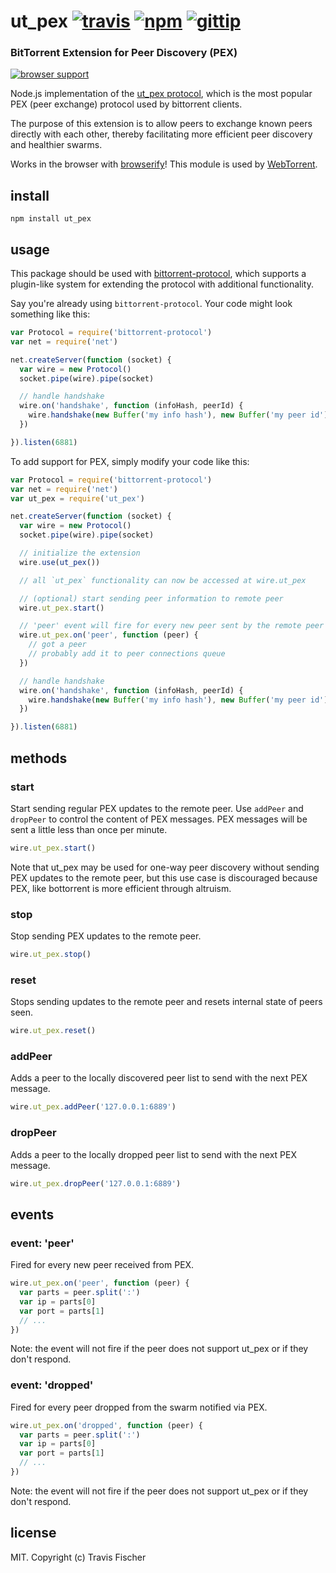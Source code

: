 # ut_pex [![travis](https://img.shields.io/travis/fisch0920/ut_pex.svg)](https://travis-ci.org/fisch0920/ut_pex) [![npm](https://img.shields.io/npm/v/ut_pex.svg)](https://npmjs.org/package/ut_pex) [![gittip](https://img.shields.io/gittip/fisch0920.svg)](https://www.gittip.com/fisch0920/)

### BitTorrent Extension for Peer Discovery (PEX)

[![browser support](https://ci.testling.com/fisch0920/ut_pex.png)](https://ci.testling.com/fisch0920/ut_pex)

Node.js implementation of the [ut_pex protocol](http://www.rasterbar.com/products/libtorrent/extension_protocol.html), which is the most popular PEX (peer exchange) protocol used by bittorrent clients.

The purpose of this extension is to allow peers to exchange known peers directly with each other, thereby facilitating more efficient peer discovery and healthier swarms.

Works in the browser with [browserify](http://browserify.org/)! This module is used by [WebTorrent](http://webtorrent.io).

## install

```
npm install ut_pex
```

## usage

This package should be used with [bittorrent-protocol](https://github.com/feross/bittorrent-protocol), which supports a plugin-like system for extending the protocol with additional functionality.

Say you're already using `bittorrent-protocol`. Your code might look something like this:

```js
var Protocol = require('bittorrent-protocol')
var net = require('net')

net.createServer(function (socket) {
  var wire = new Protocol()
  socket.pipe(wire).pipe(socket)

  // handle handshake
  wire.on('handshake', function (infoHash, peerId) {
    wire.handshake(new Buffer('my info hash'), new Buffer('my peer id'))
  })

}).listen(6881)
```

To add support for PEX, simply modify your code like this:

```js
var Protocol = require('bittorrent-protocol')
var net = require('net')
var ut_pex = require('ut_pex')

net.createServer(function (socket) {
  var wire = new Protocol()
  socket.pipe(wire).pipe(socket)

  // initialize the extension
  wire.use(ut_pex())

  // all `ut_pex` functionality can now be accessed at wire.ut_pex

  // (optional) start sending peer information to remote peer
  wire.ut_pex.start()

  // 'peer' event will fire for every new peer sent by the remote peer
  wire.ut_pex.on('peer', function (peer) {
    // got a peer
    // probably add it to peer connections queue
  })

  // handle handshake
  wire.on('handshake', function (infoHash, peerId) {
    wire.handshake(new Buffer('my info hash'), new Buffer('my peer id'))
  })

}).listen(6881)
```

## methods

### start

Start sending regular PEX updates to the remote peer. Use `addPeer` and `dropPeer` to control the 
content of PEX messages. PEX messages will be sent a little less than once per minute.

```js
wire.ut_pex.start()
```

Note that ut_pex may be used for one-way peer discovery without sending PEX updates to the remote peer, 
but this use case is discouraged because PEX, like bottorrent is more efficient through altruism.

### stop

Stop sending PEX updates to the remote peer.

```js
wire.ut_pex.stop()
```

### reset

Stops sending updates to the remote peer and resets internal state of peers seen.

```js
wire.ut_pex.reset()
```

### addPeer

Adds a peer to the locally discovered peer list to send with the next PEX message.

```js
wire.ut_pex.addPeer('127.0.0.1:6889')
```

### dropPeer

Adds a peer to the locally dropped peer list to send with the next PEX message.

```js
wire.ut_pex.dropPeer('127.0.0.1:6889')
```

## events

### event: 'peer'

Fired for every new peer received from PEX.

```js
wire.ut_pex.on('peer', function (peer) {
  var parts = peer.split(':')
  var ip = parts[0]
  var port = parts[1]
  // ...
})
```

Note: the event will not fire if the peer does not support ut_pex or if they don't respond.

### event: 'dropped'

Fired for every peer dropped from the swarm notified via PEX.

```js
wire.ut_pex.on('dropped', function (peer) {
  var parts = peer.split(':')
  var ip = parts[0]
  var port = parts[1]
  // ...
})
```

Note: the event will not fire if the peer does not support ut_pex or if they don't respond.

## license

MIT. Copyright (c) Travis Fischer
